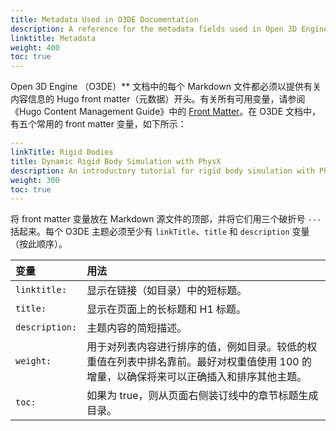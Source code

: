 ```yaml
---
title: Metadata Used in O3DE Documentation
description: A reference for the metadata fields used in Open 3D Engine (O3DE) documentation, including those required in the header.
linktitle: Metadata
weight: 400
toc: true
---
```


Open 3D Engine （O3DE）** 文档中的每个 Markdown 文件都必须以提供有关内容信息的 Hugo front matter（元数据）开头。有关所有可用变量，请参阅《Hugo Content Management Guide》中的 [Front Matter](https://gohugo.io/content-management/front-matter/)。在 O3DE 文档中，有五个常用的 front matter 变量，如下所示：

```yaml
---
linkTitle: Rigid Bodies
title: Dynamic Rigid Body Simulation with PhysX
description: An introductory tutorial for rigid body simulation with PhysX in Open 3D Engine (O3DE).
weight: 300
toc: true
---
```

将 front matter 变量放在 Markdown 源文件的顶部，并将它们用三个破折号 `---` 括起来。每个 O3DE 主题必须至少有 `linkTitle`、`title` 和 `description` 变量（按此顺序）。

变量 |用法
:--| :-----
`linktitle:` | 显示在链接（如目录）中的短标题。
`title:` | 显示在页面上的长标题和 H1 标题。
`description:` | 主题内容的简短描述。
`weight:` | 用于对列表内容进行排序的值，例如目录。较低的权重值在列表中排名靠前。最好对权重值使用 100 的增量，以确保将来可以正确插入和排序其他主题。
`toc:` | 如果为 true，则从页面右侧装订线中的章节标题生成目录。

